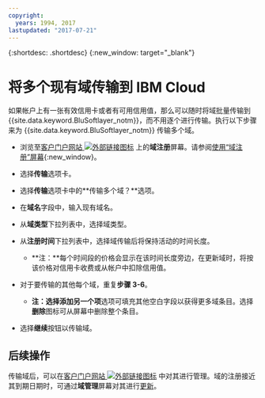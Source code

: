 ```yaml
---
copyright:
  years: 1994, 2017
lastupdated: "2017-07-21"
---
```


{:shortdesc: .shortdesc}
{:new_window: target="_blank"}

# 将多个现有域传输到 IBM Cloud

如果帐户上有一张有效信用卡或者有可用信用值，那么可以随时将域批量传输到 {{site.data.keyword.BluSoftlayer_notm}}，而不用逐个进行传输。执行以下步骤来为 {{site.data.keyword.BluSoftlayer_notm}} 传输多个域。

* 浏览至[客户门户网站 ![外部链接图标](../../icons/launch-glyph.svg "外部链接图标")](https://control.softlayer.com/) 上的**域注册**屏幕。请参阅[使用“域注册”屏幕](use-domain-reg-screen.html){:new_window}。
* 选择**传输**选项卡。
* 选择**传输**选项卡中的**传输多个域？**选项。
* 在**域名**字段中，输入现有域名。
* 从**域类型**下拉列表中，选择域类型。
* 从**注册时间**下拉列表中，选择域传输后将保持活动的时间长度。

  * **注：**每个时间段的价格会显示在该时间长度旁边，在更新域时，将按该价格对信用卡收费或从帐户中扣除信用值。

* 对于要传输的其他每个域，重复**步骤 3-6**。

  * **注：**选择**添加另一个项**选项可填充其他空白字段以获得更多域条目。选择**删除**图标可从屏幕中删除整个条目。

* 选择**继续**按钮以传输域。

## 后续操作

传输域后，可以在[客户门户网站 ![外部链接图标](../../icons/launch-glyph.svg "外部链接图标")](https://control.softlayer.com/) 中对其进行管理。域的注册接近其到期日期时，可通过**域管理**屏幕对其进行[更新](renew-multiple-existing-domains.html)。
